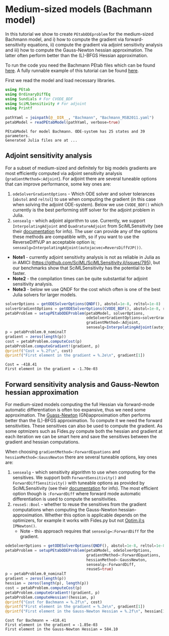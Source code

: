 # Medium-sized models (Bachmann model)

In this tutorial we show to create `PEtabODEproblem` for the medium-sized Bachmann model, and i) how to compute the gradient via forward-sensitivity equations, ii) compute the gradient via adjoint sensitivity analysis and iii) how to compute the Gauss-Newton hessian approximation. The latter often perform better than the (L)-BFGS Hessian approximation.

To run the code you need the Bachmann PEtab files which can be found [here](https://github.com/sebapersson/PEtab.jl/tree/main/examples/Bachmann). A fully runnable example of this tutorial can be found [here](https://github.com/sebapersson/PEtab.jl/tree/main/examples/Bachmann.jl).

First we read the model and load necessary libraries.

```julia
using PEtab
using OrdinaryDiffEq
using Sundials # For CVODE_BDF
using SciMLSensitivity # For adjoint
using Printf
 
pathYaml = joinpath(@__DIR__, "Bachmann", "Bachmann_MSB2011.yaml") 
petabModel = readPEtabModel(pathYaml, verbose=true)
```
```
PEtabModel for model Bachmann. ODE-system has 25 states and 39 parameters.
Generated Julia files are at ...
```

## Adjoint sensitivity analysis

For a subset of medium-sized and definitely for big models gradients are most efficiently computed via adjoint sensitivity analysis (`gradientMethod=:Adjoint`). For adjoint there are several tuneable options that can improve performance, some key ones are:

1. `odeSolverGradientOptions` - Which ODE solver and solver tolerances (`abstol` and `reltol`) to use when computing the gradient (in this case when solving the adjoint ODE-system). Below we use `CVODE_BDF()` which currently is the best performing stiff solver for the adjoint problem in Julia.
2. `sensealg` - which adjoint algorithm to use. Currently, we support `InterpolatingAdjoint` and `QuadratureAdjoint` from SciMLSensitivity (see their [documentation](https://github.com/SciML/SciMLSensitivity.jl) for info). The user can provide any of the options these methods are compatible with, so if you want to use the ReverseDiffVJP an acceptable option is; `sensealg=InterpolatingAdjoint(autojacvec=ReversDiffVJP())`.

* **Note1** - currently adjoint sensitivity analysis is not as reliable in Julia as in AMICI (https://github.com/SciML/SciMLSensitivity.jl/issues/795), but our benchmarks show that SciMLSensitivity has the potential to be faster.
* **Note2** - the compilation times can be quite substantial for adjoint sensitivity analysis.
* **Note3** - below we use QNDF for the cost which often is one of the best Julia solvers for larger models.

```julia
solverOptions = getODESolverOptions(QNDF(), abstol=1e-8, reltol=1e-8) 
solverGradientOptions = getODESolverOptions(CVODE_BDF(), abstol=1e-8, reltol=1e-8) 
petabProblem = setupPEtabODEProblem(petabModel, solverOptions, 
                                    odeSolverGradientOptions=solverGradientOptions,
                                    gradientMethod=:Adjoint, 
                                    sensealg=InterpolatingAdjoint(autojacvec=EnzymeVJP())) 
p = petabProblem.θ_nominalT 
gradient = zeros(length(p)) 
cost = petabProblem.computeCost(p)
petabProblem.computeGradient!(gradient, p)
@printf("Cost = %.2f\n", cost)
@printf("First element in the gradient = %.2e\n", gradient[1])
```
```
Cost = -418.41
First element in the gradient = -1.70e-03
```

## Forward sensitivity analysis and Gauss-Newton hessian approximation

For medium-sized models computing the full Hessian via forward-mode automatic differentiation is often too expansive, thus we need some approximation. The [Guass-Newton](https://en.wikipedia.org/wiki/Gauss%E2%80%93Newton_algorithm) (GN)approximation often performs better than the (L)-BFGS approximation. To compute it we need the forward sensitivities. These sensitives can also be used to compute the gradient. As some optmizers such as Fides.py compute both the hessian and gradient at each iteration we can be smart here and save the sensitives between the gradient and hessian computations.

When choosing `gradientMethod=:ForwardEquations` and `hessianMethod=:GaussNewton` there are several tuneable options, key ones are:

1. `sensealg` - which sensitivity algorithm to use when computing for the sensitives. We support both `ForwardSensitivity()` and `ForwardDiffSensitivity()` with tuneable options as provided by SciMLSensitivity (see their [documentation](https://github.com/SciML/SciMLSensitivity.jl) for info). The most efficient option though is `:ForwardDiff` where forward mode automatic differentiation is used to compute the sensitivities.
2. `reuseS::Bool` - whether to reuse the sensitives from the gradient computations when computing the Gauss-Newton hessian-approximation. Whether this option is applicable depends on the optimizers, for example it works with Fides.py but not [Optim.jl:s](https://github.com/JuliaNLSolvers/Optim.jl) `IPNewton()`.
    * Note - this approach requires that `sensealg=:ForwardDiff` for the gradient.

```julia
odeSolverOptions = getODESolverOptions(QNDF(), abstol=1e-8, reltol=1e-8) 
petabProblem = setupPEtabODEProblem(petabModel, odeSolverOptions, 
                                    gradientMethod=:ForwardEquations, 
                                    hessianMethod=:GaussNewton,
                                    sensealg=:ForwardDiff, 
                                    reuseS=true) 
p = petabProblem.θ_nominalT 
gradient = zeros(length(p)) 
hessian = zeros(length(p), length(p)) 
cost = petabProblem.computeCost(p)
petabProblem.computeGradient!(gradient, p)
petabProblem.computeHessian!(hessian, p)
@printf("Cost for Bachmann = %.2f\n", cost)
@printf("First element in the gradient = %.2e\n", gradient[1])
@printf("First element in the Gauss-Newton Hessian = %.2f\n", hessian[1, 1])
```
```
Cost for Bachmann = -418.41
First element in the gradient = -1.85e-03
First element in the Gauss-Newton Hessian = 584.10
```